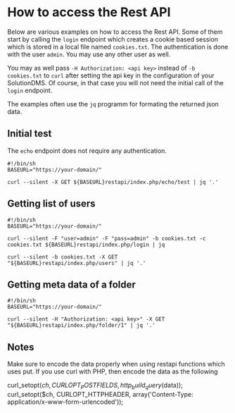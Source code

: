 # How to access the Rest API

Below are various examples on how to access the Rest API. Some of them
start by calling the `login` endpoint which creates a cookie based
session which is stored in a local file named `cookies.txt`.
The authentication is done with the user `admin`. You may use any other
user as well.

You may as well pass `-H Authorization: <api key>` instead of `-b cookies.txt`
to `curl` after setting the api key in the configuration of your SolutionDMS.
Of course, in that case you will not need the initial call of the `login`
endpoint.

The examples often use the `jq` programm for formating the returned
json data.

## Initial test

The `echo` endpoint does not require any authentication.

```
#!/bin/sh
BASEURL="https://your-domain/"

curl --silent -X GET ${BASEURL}restapi/index.php/echo/test | jq '.'

```

## Getting list of users

```
#!/bin/sh
BASEURL="https://your-domain/"

curl --silent -F "user=admin" -F "pass=admin" -b cookies.txt -c cookies.txt ${BASEURL}restapi/index.php/login | jq

curl --silent -b cookies.txt -X GET "${BASEURL}restapi/index.php/users" | jq '.'
```

## Getting meta data of a folder

```
#!/bin/sh
BASEURL="https://your-domain/"

curl --silent -H "Authorization: <api key>" -X GET "${BASEURL}restapi/index.php/folder/1" | jq '.'
```
## Notes

Make sure to encode the data properly when using restapi functions which uses
put. If you use curl with PHP, then encode the data as the following

  curl_setopt($ch, CURLOPT_POSTFIELDS, http_build_query($data));
  curl_setopt($ch, CURLOPT_HTTPHEADER, array('Content-Type: application/x-www-form-urlencoded'));

